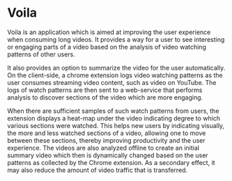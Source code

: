 Voila
======

Voila is an application which is aimed at improving the user experience when 
consuming long videos. It provides a way for a user to see interesting or 
engaging parts of a video based on the analysis of video watching patterns 
of other users. 

It also provides an option to summarize the video for the user 
automatically. On the client-side, a chrome extension logs video watching 
patterns as the user consumes streaming video content, such as video on 
YouTube. The logs of watch patterns are then sent to a web-service that 
performs analysis to discover sections of the video which are more engaging. 

When there are sufficient samples of such watch patterns from users, 
the extension displays a heat-map under the video indicating degree to which 
various sections were watched. This helps new users by indicating visually, 
the more and less watched sections of a video, allowing one to move between 
these sections, thereby improving productivity and the user experience. The 
videos are also analyzed offline to create an initial summary video which then 
is dynamically changed based on the user patterns as collected by the Chrome 
extension. As a secondary effect, it may also reduce the amount of video traffic 
that is transferred.
